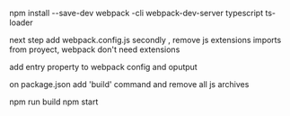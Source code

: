npm install --save-dev webpack -cli webpack-dev-server typescript ts-loader

next step add  webpack.config.js
secondly , remove js extensions imports from proyect, webpack don't need extensions

add entry property to webpack config and oputput

on package.json add 'build' command and remove all js archives

npm run build
npm start




